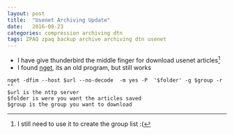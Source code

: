 ```yaml
---
layout: post
title:  "Usenet Archiving Update"
date:   2016-08-23
categories: compression archiving dtn
tags: ZPAQ zpaq backup archive archiving dtn usenet
---
```

* I have give thunderbird the middle finger for download usenet articles[^1]
* I found [nget](http://nget.sourceforge.net/), its an old program, but still works


~~~~~~~
nget -dfim --host $url --no-decode  -m yes -P  '$folder' -g $group -r ""
$url is the nttp server
$folder is were you want the articles saved
$group is the group you want to download
~~~~~~~

[^1]: I still need to use it to create the group list :( 
